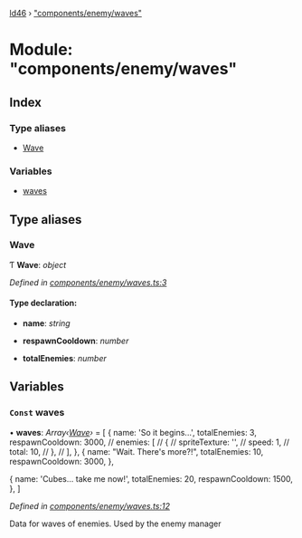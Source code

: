 [ld46](../README.md) › ["components/enemy/waves"](_components_enemy_waves_.md)

# Module: "components/enemy/waves"

## Index

### Type aliases

* [Wave](_components_enemy_waves_.md#wave)

### Variables

* [waves](_components_enemy_waves_.md#const-waves)

## Type aliases

###  Wave

Ƭ **Wave**: *object*

*Defined in [components/enemy/waves.ts:3](https://github.com/jrod-disco/ld46-keepalive/blob/2baec31/src/components/enemy/waves.ts#L3)*

#### Type declaration:

* **name**: *string*

* **respawnCooldown**: *number*

* **totalEnemies**: *number*

## Variables

### `Const` waves

• **waves**: *Array‹[Wave](_components_enemy_waves_.md#wave)›* = [
  {
    name: 'So it begins...',
    totalEnemies: 3,
    respawnCooldown: 3000,
    // enemies: [
    //   {
    //     spriteTexture: '',
    //     speed: 1,
    //     total: 10,
    //   },
    // ],
  },
  {
    name: "Wait. There's more?!",
    totalEnemies: 10,
    respawnCooldown: 3000,
  },

  {
    name: 'Cubes... take me now!',
    totalEnemies: 20,
    respawnCooldown: 1500,
  },
]

*Defined in [components/enemy/waves.ts:12](https://github.com/jrod-disco/ld46-keepalive/blob/2baec31/src/components/enemy/waves.ts#L12)*

Data for waves of enemies. Used by the enemy manager
